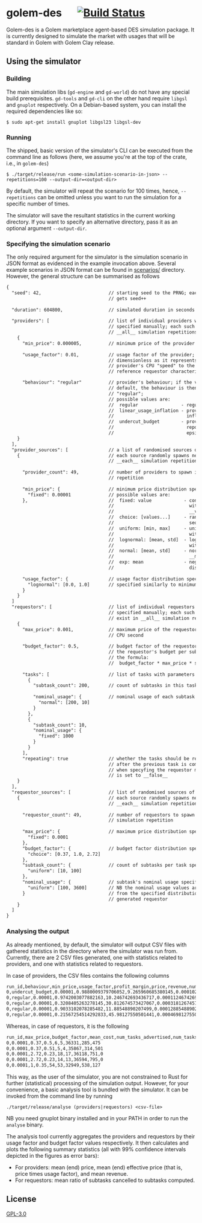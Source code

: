 # golem-des &emsp; [![Build Status]][travis]

[Build Status]: https://travis-ci.org/golemfactory/golem-des.svg?branch=master
[travis]: https://travis-ci.org/golemfactory/golem-des

Golem-des is a Golem marketplace agent-based DES simulation package. It is currently designed to simulate the market with usages that will be standard in Golem with Golem Clay release.

## Using the simulator

### Building
The main simulation libs (`gd-engine` and `gd-world`) do not have any special build prerequisites. `gd-tools` and `gd-cli` on the other hand require `libgsl` and `gnuplot` respectively. On a Debian-based system, you can install the required dependencies like so:

```
$ sudo apt-get install gnuplot libgsl23 libgsl-dev
```

### Running
The shipped, basic version of the simulator's CLI can be executed from the command line as follows (here, we assume you're at the top of the crate, i.e., in `golem-des`)

```
$ ./target/release/run <some-simulation-scenario-in-json> --repetitions=100 --output-dir=<output-dir>
```

By default, the simulator will repeat the scenario for 100 times, hence, `--repetitions` can be omitted unless you want to run the simulation for a specific number of times.

The simulator will save the resultant statistics in the current working directory. If you want to specify an alternative directory, pass it as an optional argument `--output-dir`.

### Specifying the simulation scenario
The only required argument for the simulator is the simulation scenario in JSON format as evidenced in the example invocation above. Several example scenarios in JSON format can be found in [scenarios/](scenarios) directory. However, the general structure can be summarised as follows

```txt
{
  "seed": 42,                         // starting seed to the PRNG; each subsequent repetition
                                      // gets seed++
                                            
  "duration": 604800,                 // simulated duration in seconds
    
  "providers": [                      // list of individual providers with parameters
                                      // specified manually; each such provider will exist in
                                      // __all__ simulation repetitions
    {
      "min_price": 0.000005,          // minimum price of the provider in GNT per CPU second
                                            
      "usage_factor": 0.01,           // usage factor of the provider; this value is
                                      // dimensionless as it represents a ratio of the
                                      // provider's CPU "speed" to the CPU of the
                                      // reference requestor characterised by usage of 1.0

      "behaviour": "regular"          // provider's behaviour; if the value is missing, by
                                      // default, the behaviour is then assummed to be
                                      // "regular";
                                      // possible values are:
                                      //  regular                - regular, truthful provider
                                      //  linear_usage_inflation - provider who linearly
                                      //                           inflates reported usage
                                      //  undercut_budget        - provider who always
                                      //                           reports budget minus some
                                      //                           epsilon
    }
  ],
  "provider_sources": [               // a list of randomised sources of the providers
    {                                 // each source randomly spawns new providers in
                                      // __each__ simulation repetition
    
      "provider_count": 49,           // number of providers to spawn in each simulation
                                      // repetition
                                            
      "min_price": {                  // minimum price distribution specification;
        "fixed": 0.00001              // possible values are:
      },                              //  fixed: value            - constant value generator
                                      //                            with required param
                                      //                            __value__
                                      //  choice: [values...]     - random choice from a
                                      //                            sequence __values__
                                      //  uniform: [min, max]     - uniform distribution
                                      //                            with __min__ and __max__
                                      //  lognormal: [mean, std]  - lognormal distribution
                                      //                            with __mean__ and __std__
                                      //  normal: [mean, std]     - normal distribution with
                                      //                            __mean__ and __std__
                                      //  exp: mean               - negative exponential
                                      //                            distribution with __mean__
                                            
      "usage_factor": {               // usage factor distribution specification
        "lognormal": [0.0, 1.0]       // specified similarly to minimum price (cf. above)
      }
    }
  ]
  "requestors": [                     // list of individual requestors with parameters
                                      // specified manually; each such requestor will
                                      // exist in __all__ simulation repetitions
    {
      "max_price": 0.001,             // maximum price of the requestor in GNT per
                                      // CPU second
                                            
      "budget_factor": 0.5,           // budget factor of the requestor; used to calculate
                                      // the requestor's budget per subtask according to
                                      // the formula:
                                      //  budget_factor * max_price * subtask_nominal_usage
                                            
      "tasks": [                      // list of tasks with parameters specified manually
        {
          "subtask_count": 200,       // count of subtasks in this task
                    
          "nominal_usage": {          // nominal usage of each subtask in CPU seconds
            "normal": [200, 10]
          }
        },
        {
          "subtask_count": 10,
          "nominal_usage": {
            "fixed": 1000
          }
        }
      ],
      "repeating": true               // whether the tasks should be respawned indefinitely
                                      // after the previous task is completed; by default,
                                      // when specyfing the requestor manually, this flag
                                      // is set to __false__
    }
  ],
  "requestor_sources": [              // list of randomised sources of the requestors
    {                                 // each source randomly spawns new requestors in
                                      // __each__ simulation repetition
                                            
      "requestor_count": 49,          // number of requestors to spawn in __each__
                                      // simulation repetition
                                            
      "max_price": {                  // maximum price distribution specification
        "fixed": 0.0001
      },
      "budget_factor": {              // budget factor distribution specification
        "choice": [0.37, 1.0, 2.72]
      },
      "subtask_count": {              // count of subtasks per task specification
        "uniform": [10, 100]
      },
      "nominal_usage": {              // subtask's nominal usage specification;
        "uniform": [100, 3600]        // NB the nominal usage values are drawn
      }                               // from the specified distribution for each
                                      // generated requestor
    }
  ]
}
```

### Analysing the output
As already mentioned, by default, the simulator will output CSV files with gathered statistics in the directory where the simulator was run from. Currently, there are 2 CSV files generated, one with statistics related to providers, and one with statistics related to requestors.

In case of providers, the CSV files contains the following columns

```txt
run_id,behaviour,min_price,usage_factor,profit_margin,price,revenue,num_subtasks_assigned,num_subtasks_computed,num_subtasks_cancelled
0,undercut_budget,0.00001,0.9880009379706052,9.265960685380145,0.00010265960685380146,26.790677283395098,415,232,182
0,regular,0.00001,0.9742003077882163,10.246742693436717,0.00011246742693436718,28.25978137866988,473,248,224
0,regular,0.00001,0.3208405263278145,30.812674573427067,0.0003181267457342707,58.90975497394528,1257,892,364
0,regular,0.00001,0.9033102078285482,11.88548890207499,0.00012885488902074992,31.398507100223867,463,255,207
0,regular,0.00001,0.21567254514292833,45.98127550501441,0.0004698127550501441,87.39514529618569,1808,1304,503
```

Whereas, in case of requestors, it is the following

```txt
run_id,max_price,budget_factor,mean_cost,num_tasks_advertised,num_tasks_computed,num_readvertisements,num_subtasks_computed,num_subtasks_cancelled
0,0.0001,0.37,0.5,6,5,36331,285,475
0,0.0001,0.37,0.51,5,4,35867,314,501
0,0.0001,2.72,0.23,18,17,36118,751,0
0,0.0001,2.72,0.23,14,13,36594,795,0
0,0.0001,1,0.35,54,53,32949,538,127
```

This way, as the user of the simulator, you are not constrained to Rust for further (statistical) processing of the simulation output. However, for your convenience, a basic analysis tool is bundled with the simulator. It can be invoked from the command line by running

```
./target/release/analyse (providers|requestors) <csv-file>
```

NB you need gnuplot binary installed and in your PATH in order to run the `analyse` binary.

The analysis tool currently aggregates the providers and requestors by their usage factor and budget factor values respectively. It then calculates and plots the following summary statistics (all with 99% confidence intervals depicted in the figures as error bars):

* For providers: mean (end) price, mean (end) effective price (that is, price times usage factor), and mean revenue.
* For requestors: mean ratio of subtasks cancelled to subtasks computed.

## License
[GPL-3.0](LICENSE.txt)

